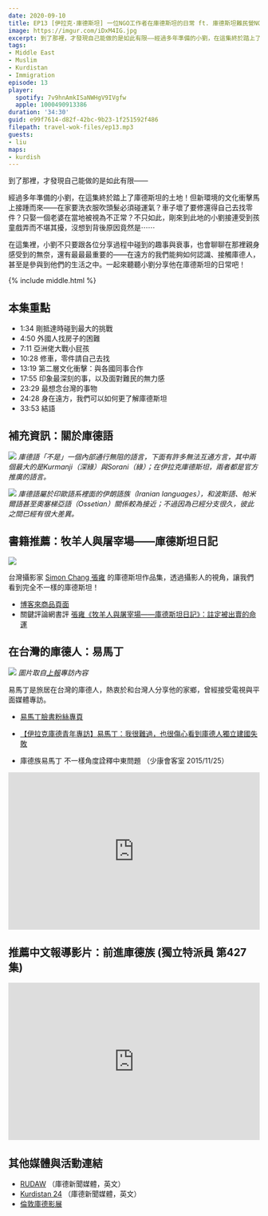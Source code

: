 ```yaml
---
date: 2020-09-10
title: EP13 [伊拉克·庫德斯坦] 一位NGO工作者在庫德斯坦的日常 ft. 庫德斯坦難民營NGO工作者 小劉
image: https://imgur.com/iDxM4IG.jpg
excerpt: 到了那裡，才發現自己能做的是如此有限——經過多年準備的小劉，在這集終於踏上了庫德斯坦的土地！但新環境的文化衝擊馬上接踵而來——在家要洗衣服吹頭髮必須碰運氣？車子壞了要修還得自己去找零件？只娶一個老婆在當地被視為不正常？不只如此，剛來到此地的小劉接連受到孩童戲弄而不堪其擾，沒想到背後原因竟然是⋯⋯
tags:
- Middle East
- Muslim
- Kurdistan
- Immigration
episode: 13
player:
  spotify: 7v9hnAmkISaNWHgV9IVgfw
  apple: 1000490913386
duration: '34:30'
guid: e99f7614-d82f-42bc-9b23-1f251592f486
filepath: travel-wok-files/ep13.mp3
guests:
- liu
maps:
- kurdish
---
```


到了那裡，才發現自己能做的是如此有限——

經過多年準備的小劉，在這集終於踏上了庫德斯坦的土地！但新環境的文化衝擊馬上接踵而來——在家要洗衣服吹頭髮必須碰運氣？車子壞了要修還得自己去找零件？只娶一個老婆在當地被視為不正常？不只如此，剛來到此地的小劉接連受到孩童戲弄而不堪其擾，沒想到背後原因竟然是⋯⋯

在這集裡，小劉不只要跟各位分享過程中碰到的趣事與衰事，也會聊聊在那裡親身感受到的無奈，還有最最最重要的——在遠方的我們能夠如何認識、接觸庫德人，甚至是參與到他們的生活之中。一起來聽聽小劉分享他在庫德斯坦的日常吧！



{% include middle.html %}

## 本集重點

* 1:34 剛抵達時碰到最大的挑戰
* 4:50 外國人找房子的困難
* 7:11 亞洲佬大戰小屁孩
* 10:28 修車，零件請自己去找
* 13:19 第二層文化衝擊：與各國同事合作
* 17:55 印象最深刻的事，以及面對難民的無力感
* 23:29 最想念台灣的事物
* 24:28 身在遠方，我們可以如何更了解庫德斯坦
* 33:53 結語

## 補充資訊：關於庫德語

![](https://upload.wikimedia.org/wikipedia/commons/thumb/b/be/Kurdish_languages_map.svg/1024px-Kurdish_languages_map.svg.png)
*庫德語「不是」一個內部通行無阻的語言，下面有許多無法互通方言，其中兩個最大的是Kurmanji（深綠）與Sorani（綠）；在伊拉克庫德斯坦，兩者都是官方推廣的語言。*

![](https://upload.wikimedia.org/wikipedia/commons/6/6b/Iranian_languages_distribution.png)
*庫德語屬於印歐語系裡面的伊朗語族（Iranian languages），和波斯語、帕米爾語甚至奧塞梯亞語（Ossetian）關係較為接近；不過因為已經分支很久，彼此之間已經有很大差異。*

## 書籍推薦：牧羊人與屠宰場——庫德斯坦日記

![](https://www.books.com.tw/img/001/084/98/0010849826.jpg)

台灣攝影家 [Simon Chang 張雍](https://www.facebook.com/SimonChangPhotographer) 的庫德斯坦作品集，透過攝影人的視角，讓我們看到完全不一樣的庫德斯坦！

* [博客來商品頁面](https://www.books.com.tw/products/E050064631)
* 關鍵評論網書評 [張雍《牧羊人與屠宰場——庫德斯坦日記》：註定被出賣的命運](https://www.thenewslens.com/article/131298)

## 在台灣的庫德人：易馬丁

![](https://www.upmedia.mg/upload/article/20181015165018248624.jpg)
*圖片取自[上報](https://www.upmedia.mg/news_info.php?SerialNo=28403)專訪內容*

易馬丁是旅居在台灣的庫德人，熱衷於和台灣人分享他的家鄉，曾經接受電視與平面媒體專訪。

* [易馬丁臉書粉絲專頁](https://www.facebook.com/imadeddinmahdi/)

* [【伊拉克庫德青年專訪】易馬丁：我很難過，也很傷心看到庫德人獨立建國失敗](https://www.upmedia.mg/news_info.php?SerialNo=28403)

* 庫德族易馬丁 不一樣角度詮釋中東問題 （少康會客室 2015/11/25）

<iframe width="100%" height="315" src="https://www.youtube.com/embed/WiPM8fq-Tio" frameborder="0" allow="accelerometer; autoplay; encrypted-media; gyroscope; picture-in-picture" allowfullscreen></iframe>

## 推薦中文報導影片：前進庫德族 (獨立特派員 第427集)

<iframe width="100%" height="315" src="https://www.youtube.com/embed/yvgiuK4Tnyw" frameborder="0" allow="accelerometer; autoplay; encrypted-media; gyroscope; picture-in-picture" allowfullscreen></iframe>

## 其他媒體與活動連結

* [RUDAW](https://www.rudaw.net/english/news) （庫德新聞媒體，英文）
* [Kurdistan 24](https://www.kurdistan24.net/en/) （庫德新聞媒體，英文）
* [倫敦庫德影展](https://www.lkff.co.uk/)
